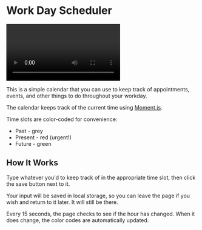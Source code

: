 # Work Day Scheduler

![workday scheduler](./workday-scheduler-example.webm)

This is a simple calendar that you can use to keep track of appointments, events, and other things to do throughout your workday.

The calendar keeps track of the current time using [Moment.js](https://momentjs.com/).

Time slots are color-coded for convenience:
- Past - grey
- Present - red (urgent!)
- Future - green

## How It Works

Type whatever you'd to keep track of in the appropriate time slot, then click the save button next to it.

Your input will be saved in local storage, so you can leave the page if you wish and return to it later. It will still be there.

Every 15 seconds, the page checks to see if the hour has changed. When it does change, the color codes are automatically updated.



